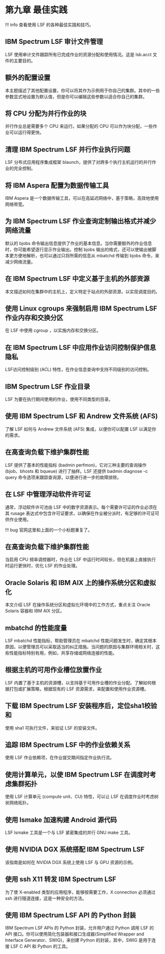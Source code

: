 # 第九章 最佳实践

!!! info
    查看使用 LSF 的各种最佳实践和技巧。


## IBM Spectrum LSF 审计文件管理
LSF 使用审计文件跟踪所有已完成作业的资源分配和使用情况。这是 lsb.acct 文件的主要目的。

## 额外的配置设置
本主题描述了其他配置设置，你可以将其作为示例用于你自己的集群。其中的一些参数显式地设置为默认值，但是你可以编辑这些参数以适合你自己的集群。

## 将 CPU 分配为并行作业的块
并行作业总是需要多个 CPU 来运行。如果分配的 CPU 可以作为块分配，一些作业可以运行得更快。

## 清理 IBM Spectrum LSF 并行作业执行问题
LSF 分布式应用程序集成框架 blaunch，提供了对跨多个执行主机运行的并行作业的完全控制。

## 将 IBM Aspera 配置为数据传输工具
IBM Aspera 是一个数据传输工具，可以在高延迟网络中，基于策略，高效地使用网络带宽。

## 为 IBM Spectrum LSF 作业查询定制输出格式并减少网络流量
默认的 bjobs 命令输出信息提供了作业的基本信息。当你需要额外的作业信息时，你可能希望逐行显示作业输出。控制 bjobs 输出的格式，还可以使输出被脚本更方便地解析，也可以通过只将所需的信息从 mbatchd 传输到 bjobs 命令，来减少网络流量。

## 在 IBM Spectrum LSF 中定义基于主机的外部资源
本文描述如何在集群中的主机上，定义特定于站点的外部资源，以实现调度目的。

## 使用 Linux cgroups 来强制启用 IBM Spectrum LSF 作业内存和交换分区
在 LSF 中使用 cgroup ，以实施内存和交换分区。

## 在 IBM Spectrum LSF 中应用作业访问控制保护信息隐私
LSF访问控制级别 (ACL) 特性，在作业信息查询中支持不同级别的访问控制。

## IBM Spectrum LSF 作业目录
LSF 为要在执行期间使用的作业，使用不同类型的目录。

## 使用 IBM Spectrum LSF 和 Andrew 文件系统 (AFS)
了解 LSF 如何与 Andrew 文件系统 (AFS) 集成，以便你可以配置 LSF 以满足你的需求。

## 在高查询负载下维护集群性能
LSF 提供了基本的性能指标 (badmin perfmon)，它对三种主要的查询操作 (bjob、bhosts 和 bqueue) 进行了抽样。LSF 还提供 badmin diagnose -c query 命令选项来跟踪查询源，以便进行进一步的故障排除。

## 在 LSF 中管理浮动软件许可证
通常，浮动软件许可池由 LSF 中的数字资源表示。每个需要许可证的作业必须在其 rusage 表达式中包含许可证要求，以确保在作业被分派时，有足够的许可证可供作业使用。

!!! bug
    官网这里和上面的一个小标题重复了。

## 在高查询负载下维护集群性能
当启用 CPU 频率调控器时，作业在 LSF 中运行时间较长，但在机器上直接执行时运行更快时，优化 LSF 的作业处理。

## Oracle Solaris 和 IBM AIX 上的操作系统分区和虚拟化
本文介绍 LSF 在操作系统分区和虚拟化环境中的工作方式，重点关注 Oracle Solaris 容器和 IBM AIX 分区。

## mbatchd 的性能度量
LSF mbatchd 性能指标，帮助管理员在 mbatchd 性能问题发生时，确定其根本原因，以便管理员可以采取适当的纠正措施。当问题的原因与集群环境相关时，这些性能指标特别有用，例如，共享存储或网络连接的性能。

## 根据主机的可用作业槽位放置作业
LSF 内置了基于主机的资源槽，以支持基于可用作业槽的作业分配。了解如何根据打包或扩展策略，根据现有的 LSF 资源需求，来配置和使用作业资源槽。

## 下载 IBM Spectrum LSF 安装程序后，定位sha1校验和
使用 sha1 可执行文件，来验证 LSF 的安装文件。

## 追踪 IBM Spectrum LSF 中的作业依赖关系
使用 LSF 作业依赖项，在作业提交期间指定作业执行流。

## 使用计算单元，以使 IBM Spectrum LSF 在调度时考虑集群拓扑
使用 LSF 计算单元 (compute unit、CU) 特性，可以让 LSF 在调度作业时考虑树状网络拓扑。

## 使用 lsmake 加速构建 Android 源代码
LSF lsmake 工具是一个与 LSF 紧密集成的并行 GNU make 工具。

## 使用 NVIDIA DGX 系统搭配 IBM Spectrum LSF
该指南是如何在 NVIDIA DGX 系统上使用 LSF 与 GPU 资源的示例。

## 使用 ssh X11 转发 IBM Spectrum LSF
为了使 X-enabled 类型的应用程序，能够按需要工作，X connection 必须通过 ssh 进行隧道连接，这是一种安全的方法。

## 使用 IBM Spectrum LSF API 的 Python 封装
IBM Spectrum LSF APIs 的 Python 封装，允许用户通过 Python 调用 LSF 的 API 接口。你可以使用简化包装器和接口生成器(Simplified Wrapper and Interface Generator、SWIG)，来创建 Python 的封装，其中，SWIG 是用于连接 LSF C API 和 Python 的工具。